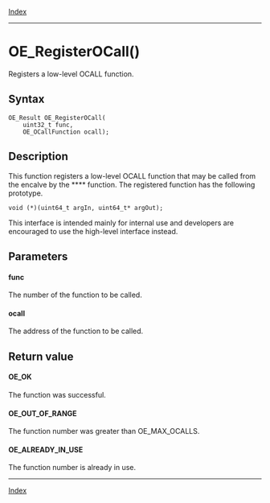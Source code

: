 [Index](index.md)

---
# OE_RegisterOCall()

Registers a low-level OCALL function.

## Syntax

    OE_Result OE_RegisterOCall(
        uint32_t func,
        OE_OCallFunction ocall);
## Description 

This function registers a low-level OCALL function that may be called from the encalve by the **** function. The registered function has the following prototype.

```
void (*)(uint64_t argIn, uint64_t* argOut);
```



This interface is intended mainly for internal use and developers are encouraged to use the high-level interface instead.



## Parameters

#### func

The number of the function to be called.

#### ocall

The address of the function to be called.

## Return value

#### OE_OK

The function was successful.

#### OE_OUT_OF_RANGE

The function number was greater than OE_MAX_OCALLS.

#### OE_ALREADY_IN_USE

The function number is already in use.

---
[Index](index.md)

